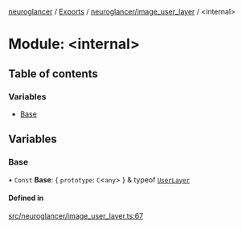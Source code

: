 [neuroglancer](../README.md) / [Exports](../modules.md) / [neuroglancer/image\_user\_layer](neuroglancer_image_user_layer.md) / <internal\>

# Module: <internal\>

## Table of contents

### Variables

- [Base](neuroglancer_image_user_layer._internal_.md#base)

## Variables

### Base

• `Const` **Base**: { `prototype`: `C`<`any`\>  } & typeof [`UserLayer`](../classes/neuroglancer_layer.UserLayer.md)

#### Defined in

[src/neuroglancer/image_user_layer.ts:67](https://github.com/ActiveBrainAtlas2/neuroglancer/blob/034b457d/src/neuroglancer/image_user_layer.ts#L67)
